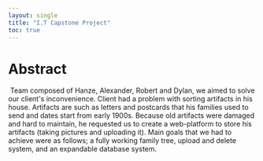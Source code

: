 ```yaml
---
layout: single
title: "I.T Capstone Project"
toc: true
---
```


# Abstract

​	Team composed of Hanze, Alexander, Robert and Dylan, we aimed to solve our client's inconvenience. Client had a problem with sorting artifacts in his house. Artifacts are such as letters and postcards that his families used to send and dates start from  early 1900s. Because old artifacts were damaged and hard to maintain, he requested us to create a web-platform to store his artifacts (taking pictures and uploading it). Main goals that we had to achieve were as follows; a fully working family tree, upload and delete system, and an expandable database system.

